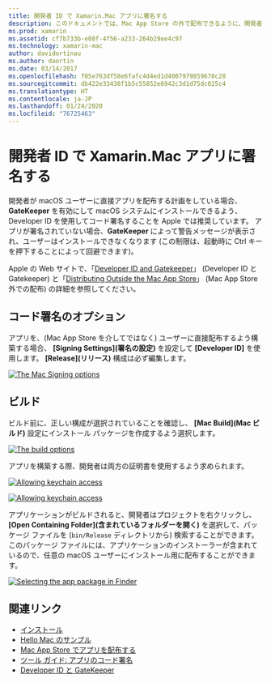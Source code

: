 ```yaml
---
title: 開発者 ID で Xamarin.Mac アプリに署名する
description: このドキュメントでは、Mac App Store の外で配布できるように、開発者 ID で Xamarin.Mac アプリに署名する方法について説明します。 コード署名オプションとビルドについて説明します。
ms.prod: xamarin
ms.assetid: cf7b733b-e08f-4f56-a233-264b29ee4c97
ms.technology: xamarin-mac
author: davidortinau
ms.author: daortin
ms.date: 03/14/2017
ms.openlocfilehash: f05e763df58e6fafc4d4ed1d4007979859670c28
ms.sourcegitcommit: db422e33438f1b5c55852e6942c3d1d75dc025c4
ms.translationtype: HT
ms.contentlocale: ja-JP
ms.lasthandoff: 01/24/2020
ms.locfileid: "76725463"
---
```

# <a name="signing-xamarinmac-apps-with-a-developer-id"></a>開発者 ID で Xamarin.Mac アプリに署名する

開発者が macOS ユーザーに直接アプリを配布する計画をしている場合、**GateKeeper** を有効にして macOS システムにインストールできるよう、Developer ID を使用してコード署名することを Apple では推奨しています。 アプリが署名されていない場合、**GateKeeper** によって警告メッセージが表示され、ユーザーはインストールできなくなります (この制限は、起動時に Ctrl キーを押下することによって回避できます)。

Apple の Web サイトで、「[Developer ID and Gatekeeper](https://developer.apple.com/developer-id/)」 (Developer ID と Gatekeeper) と「[Distributing Outside the Mac App Store](https://developer.apple.com/library/content/documentation/IDEs/Conceptual/AppDistributionGuide/Introduction/Introduction.html)」 (Mac App Store 外での配布) の詳細を参照してください。

## <a name="code-signing-options"></a>コード署名のオプション

アプリを、(Mac App Store を介してではなく) ユーザーに直接配布するよう構築する場合、 **[Signing Settings]\(署名の設定\)** を設定して **[Developer ID]** を使用します。 **[Release]\(リリース\)** 構成は必ず編集します。

 [![](signing-images/config02.png "The Mac Signing options")](signing-images/config02.png#lightbox)

## <a name="build"></a>ビルド

ビルド前に、正しい構成が選択されていることを確認し、 **[Mac Build]\(Mac ビルド\)** 設定にインストール パッケージを作成するよう選択します。

[![](signing-images/config03.png "The build options")](signing-images/config03.png#lightbox)

アプリを構築する際、開発者は両方の証明書を使用するよう求められます。

 [![](signing-images/image57.png "Allowing keychain access")](signing-images/image57.png#lightbox)

 [![](signing-images/image58.png "Allowing keychain access")](signing-images/image58.png#lightbox)

アプリケーションがビルドされると、開発者はプロジェクトを右クリックし、 **[Open Containing Folder]\(含まれているフォルダーを開く\)** を選択して、パッケージ ファイルを (`bin/Release` ディレクトリから) 検索することができます。 このパッケージ ファイルには、アプリケーションのインストーラーが含まれているので、任意の macOS ユーザーにインストール用に配布することができます。

 [![](signing-images/image59.png "Selecting the app package in Finder")](signing-images/image59.png#lightbox)

## <a name="related-links"></a>関連リンク

- [インストール](~//mac/get-started/installation.md)
- [Hello Mac のサンプル](~//mac/get-started/hello-mac.md)
- [Mac App Store でアプリを配布する](https://developer.apple.com/devcenter/mac/checklist/)
- [ツール ガイド: アプリのコード署名](https://developer.apple.com/library/mac/#documentation/ToolsLanguages/Conceptual/OSXWorkflowGuide/CodeSigning/CodeSigning.html)
- [Developer ID と GateKeeper](https://developer.apple.com/developer-id/)
